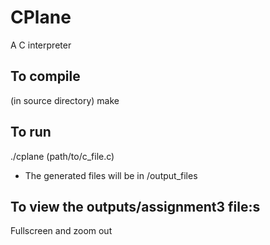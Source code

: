 # CPlane
A C interpreter
<h2>To compile</h2>
(in source directory) make
<h2>To run</h2>
./cplane (path/to/c_file.c)
<ul>
 <li>The generated files will be in /output_files</li>
</ul>
 
<h2>To view the outputs/assignment3 file:s</h2>
Fullscreen and zoom out
